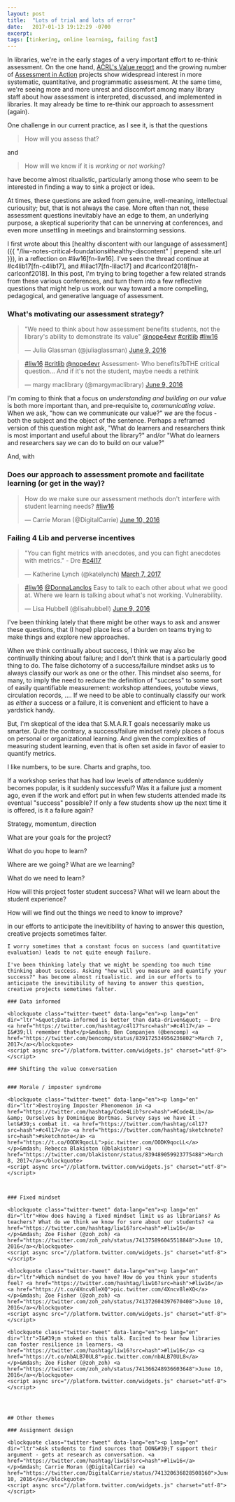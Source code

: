 ```yaml
---
layout: post
title:  "Lots of trial and lots of error"
date:   2017-01-13 19:12:29 -0700
excerpt: 
tags: [tinkering, online learning, failing fast]
---
```

In libraries, we're in the early stages of a very important effort to re-think assessment. On the one hand, [ACRL's Value report](http://www.acrl.ala.org/value/) and the growing number of [Assessment in Action](http://www.ala.org/acrl/AiA) projects show widespread interest in more systematic, quantitative, and programmatic assessment. At the same time, we're seeing more and more unrest and discomfort among many library staff about how assessment is interpreted, discussed, and implemented in libraries. It may already be time to re-think our approach to assessment (again).

One challenge in our current practice, as I see it, is that the questions

<blockquote>
    How will you assess that?
</blockquote>

and

<blockquote>
    How will we know if it is <em>working</em> or <em>not working</em>?
</blockquote>

have become almost ritualistic, particularly among those who seem to be interested in finding a way to sink a project or idea.

At times, these questions are asked from genuine, well-meaning, intellectual curiousity; but, that is not always the case. More often than not, these assessment questions inevitably have an edge to them, an underlying purpose, a skeptical superiority that can be unnerving at conferences, and even more unsettling in meetings and brainstorming sessions.

I first wrote about this [healthy discontent with our language of assessment]({{ "/liw-notes-critical-foundations#healthy-discontent" | prepend: site.url }}), in a reflection on #liw16[fn-liw16]. I've seen the thread continue at #c4lib17[fn-c4lib17], and #lilac17[fn-lilac17] and #carlconf2018[fn-carlconf2018]. In this post, I'm trying to bring together a few related strands from these various conferences, and turn them into a few reflective questions that might help us work our way toward a more compelling, pedagogical, and generative language of assessment.

### What's motivating our assessment strategy?

<blockquote class="twitter-tweet" data-lang="en"><p lang="en" dir="ltr">&quot;We need to think about how assessment benefits students, not the library&#39;s ability to demonstrate its value&quot; <a href="https://twitter.com/nope4evr">@nope4evr</a> <a href="https://twitter.com/hashtag/critlib?src=hash">#critlib</a> <a href="https://twitter.com/hashtag/liw16?src=hash">#liw16</a></p>&mdash; Julia Glassman (@juliaglassman) <a href="https://twitter.com/juliaglassman/status/741031085446832128">June 9, 2016</a></blockquote>
<script async src="//platform.twitter.com/widgets.js" charset="utf-8"></script>

<blockquote class="twitter-tweet" data-lang="en"><p lang="en" dir="ltr"><a href="https://twitter.com/hashtag/liw16?src=hash">#liw16</a> <a href="https://twitter.com/hashtag/critlib?src=hash">#critlib</a> <a href="https://twitter.com/nope4evr">@nope4evr</a> Assessment- Who benefits?bTHE critical question... And if it&#39;s not the student, maybe needs a rethink</p>&mdash; margy maclibrary (@margymaclibrary) <a href="https://twitter.com/margymaclibrary/status/741030529504411648">June 9, 2016</a></blockquote>
<script async src="//platform.twitter.com/widgets.js" charset="utf-8"></script>

I'm coming to think that a focus on *understanding and building on our value* is both more important than, and pre-requisite to, *communicating value*. When we ask, "how can we communicate our value?" *we* are the focus - both the subject and the object of the sentence. Perhaps a reframed version of this question might ask, "What do learners and researchers think is most important and useful about the library?" and/or "What do learners and researchers say we can do to build on our value?" 

 And, with 


### Does our approach to assessment promote and facilitate learning (or get in the way)?

<blockquote class="twitter-tweet" data-lang="en"><p lang="en" dir="ltr">How do we make sure our assessment methods don&#39;t interfere with student learning needs? <a href="https://twitter.com/hashtag/liw16?src=hash">#liw16</a></p>&mdash; Carrie Moran (@DigitalCarrie) <a href="https://twitter.com/DigitalCarrie/status/741323313633329153">June 10, 2016</a></blockquote>
<script async src="//platform.twitter.com/widgets.js" charset="utf-8"></script>

### Failing 4 Lib and perverse incentives

<blockquote class="twitter-tweet" data-lang="en"><p lang="en" dir="ltr">&quot;You can fight metrics with anecdotes, and you can fight anecdotes with metrics.&quot; - Dre <a href="https://twitter.com/hashtag/c4l17?src=hash">#c4l17</a></p>&mdash; Katherine Lynch (@katelynch) <a href="https://twitter.com/katelynch/status/839173777955004416">March 7, 2017</a></blockquote>
<script async src="//platform.twitter.com/widgets.js" charset="utf-8"></script>

<blockquote class="twitter-tweet" data-lang="en"><p lang="en" dir="ltr"><a href="https://twitter.com/hashtag/liw16?src=hash">#liw16</a> <a href="https://twitter.com/DonnaLanclos">@DonnaLanclos</a> Easy to talk to each other about what we good at. Where we learn is talking about what&#39;s not working. Vulnerability.</p>&mdash; Lisa Hubbell (@lisahubbell) <a href="https://twitter.com/lisahubbell/status/740937521895346176">June 9, 2016</a></blockquote>
<script async src="//platform.twitter.com/widgets.js" charset="utf-8"></script>



I've been thinking lately that there might be other ways to ask and answer these questions, that (I hope) place less of a burden on teams trying to make things and explore new approaches.


When we think continually about success, I think we may also be continually thinking about failure; and I don't think that is a particularly good thing to do. The false dichotomy of a success/failure mindset asks us to always classify our work as one or the other. This mindset also seems, for many, to imply the need to reduce the definition of "success" to some sort of easily quantifiable measurement: workshop attendees, youtube views, circulation records, .... If we need to be able to continually classify our work as *either* a success or a failure, it is convenient and efficient to have a yardstick handy.

But, I'm skeptical of the idea that S.M.A.R.T goals necessarily make us smarter. Quite the contrary, a success/failure mindset rarely places a focus on personal or organizational learning. And given the complexities of measuring student learning, even that is often set aside in favor of easier to quantify metrics.

I like numbers, to be sure. Charts and graphs, too.



If a workshop series that has had low levels of attendance suddenly becomes popular, is it suddenly successful? Was it a failure just a moment ago, even if the work and effort put in when few students attended made its eventual "success" possible? If only a few students show up the next time it is offered, is it a failure again?


Strategy, momentum, direction

What are your goals for the project?

What do you hope to learn?

Where are we going? What are we learning?

What do we need to learn?

How will this project foster student success? What will we learn about the student experience?

How will we find out the things we need to know to improve?

in our efforts to anticipate the inevitibility of having to answer this question, creative projects sometimes falter.

~~~~
I worry sometimes that a constant focus on success (and quantitative evaluation) leads to not quite enough failure.

I've been thinking lately that we might be spending too much time thinking about success. Asking "how will you measure and quantify your success?" has become almost ritualistic. and in our efforts to anticipate the inevitibility of having to answer this question, creative projects sometimes falter.

### Data informed

<blockquote class="twitter-tweet" data-lang="en"><p lang="en" dir="ltr">&quot;Data-informed is better than data-driven&quot; – Dre <a href="https://twitter.com/hashtag/c4l17?src=hash">#c4l17</a> – I&#39;ll remember that</p>&mdash; Ben Companjen (@bencomp) <a href="https://twitter.com/bencomp/status/839172534956236802">March 7, 2017</a></blockquote>
<script async src="//platform.twitter.com/widgets.js" charset="utf-8"></script>

### Shifting the value conversation


### Morale / imposter syndrome

<blockquote class="twitter-tweet" data-lang="en"><p lang="en" dir="ltr">Destroying Imposter Phenomenon in <a href="https://twitter.com/hashtag/Code4Lib?src=hash">#Code4Lib</a> &amp; Ourselves by Dominique Bortmas. Survey says we have it - let&#39;s combat it. <a href="https://twitter.com/hashtag/c4l17?src=hash">#c4l17</a> <a href="https://twitter.com/hashtag/sketchnote?src=hash">#sketchnote</a> <a href="https://t.co/OODK9qocLL">pic.twitter.com/OODK9qocLL</a></p>&mdash; Rebecca Blakiston (@blakistonr) <a href="https://twitter.com/blakistonr/status/839489059923775488">March 8, 2017</a></blockquote>
<script async src="//platform.twitter.com/widgets.js" charset="utf-8"></script>



### Fixed mindset

<blockquote class="twitter-tweet" data-lang="en"><p lang="en" dir="ltr">How does having a fixed mindset limit us as librarians? As teachers? What do we think we know for sure about our students? <a href="https://twitter.com/hashtag/liw16?src=hash">#liw16</a></p>&mdash; Zoe Fisher (@zoh_zoh) <a href="https://twitter.com/zoh_zoh/status/741375896045518848">June 10, 2016</a></blockquote>
<script async src="//platform.twitter.com/widgets.js" charset="utf-8"></script>

<blockquote class="twitter-tweet" data-lang="en"><p lang="en" dir="ltr">Which mindset do you have? How do you think your students feel? <a href="https://twitter.com/hashtag/liw16?src=hash">#liw16</a> <a href="https://t.co/4Xncv8leXQ">pic.twitter.com/4Xncv8leXQ</a></p>&mdash; Zoe Fisher (@zoh_zoh) <a href="https://twitter.com/zoh_zoh/status/741372604397670408">June 10, 2016</a></blockquote>
<script async src="//platform.twitter.com/widgets.js" charset="utf-8"></script>

<blockquote class="twitter-tweet" data-lang="en"><p lang="en" dir="ltr">I&#39;m stoked on this talk. Excited to hear how libraries can foster resilience in learners. <a href="https://twitter.com/hashtag/liw16?src=hash">#liw16</a> <a href="https://t.co/nbALB70UL8">pic.twitter.com/nbALB70UL8</a></p>&mdash; Zoe Fisher (@zoh_zoh) <a href="https://twitter.com/zoh_zoh/status/741366248936603648">June 10, 2016</a></blockquote>
<script async src="//platform.twitter.com/widgets.js" charset="utf-8"></script>
	

    
    
## Other themes

### Assignment design

<blockquote class="twitter-tweet" data-lang="en"><p lang="en" dir="ltr">Ask students to find sources that DON&#39;T support their argument - gets at research as conversation. <a href="https://twitter.com/hashtag/liw16?src=hash">#liw16</a></p>&mdash; Carrie Moran (@DigitalCarrie) <a href="https://twitter.com/DigitalCarrie/status/741320636828508160">June 10, 2016</a></blockquote>
<script async src="//platform.twitter.com/widgets.js" charset="utf-8"></script>

